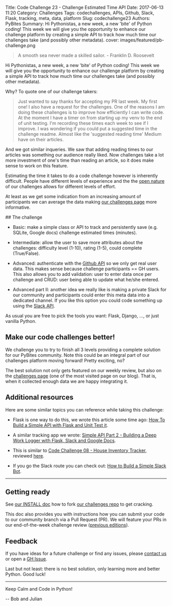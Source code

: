 Title: Code Challenge 23 - Challenge Estimated Time API
Date: 2017-06-13 11:20
Category: Challenges
Tags: codechallenges, APIs, Github, Slack, Flask, tracking, meta, data, platform
Slug: codechallenge23
Authors: PyBites
Summary: Hi Pythonistas, a new week, a new 'bite' of Python coding! This week we will give you the opportunity to enhance our challenge platform by creating a simple API to track how much time our challenges take (and possibly other metadata).
cover: images/featured/pb-challenge.png

> A smooth sea never made a skilled sailor. - Franklin D. Roosevelt

Hi Pythonistas, a new week, a new 'bite' of Python coding! This week we will give you the opportunity to enhance our challenge platform by creating a simple API to track how much time our challenges take (and possibly other metadata).

Why? To quote one of our challenge takers: 

> Just wanted to say thanks for accepting my PR last week. My first one! I also have a request for the challenges. One of the reasons I am doing these challenges is to improve how efficiently I can write code. At the moment I have a timer on from starting up my venv to the end of unit testing. I'm recording these times each week to see if I improve. I was wondering if you could put a suggested time in the challenge readme. Almost like the 'suggested reading time' Medium have on their articles. 

And we got similar inqueries. We saw that adding reading times to our articles was something our audience really liked. Now challenges take a lot more investment of one's time than reading an article, so it does make sense to work on this feature. 

Estimating the time it takes to do a code challenge however is inherently difficult. People have different levels of experience and the the [open nature](https://twitter.com/pybites/status/857520323956289536) of our challenges allows for different levels of effort.

At least as we get some indication from an increasing amount of participants we can average the data making [our challenges page](https://pybit.es/pages/challenges.html) more informative.

## The challenge

* Basic: make a simple class or API to track and persistently save (e.g. SQLite, Google docs) challenge estimated times (minutes). 

* Intermediate: allow the user to save more attributes about the challenges: difficulty level (1-10), rating (1-5), could complete (True/False).

* Advanced: authenticate with the [Github API](https://developer.github.com/v3/) so we only get real user data. This makes sense because challenge participants == GH users. This also allows you to add validation: user to enter data once per challenge and CRUD: user being able to update what he/she entered. 

* Advanced part II: another idea we really like is making a private Slack for our community and participants could enter this meta data into a dedicated channel. If you like this option you could code something up using the [Slack API](https://api.slack.com/).

As usual you are free to pick the tools you want: Flask, Django, ..., or just vanilla Python. 

## Make our code challenges better!

We challenge you to try to finish all 3 levels providing a complete solution for our PyBites community. Note this could be an integral part of our challenges platform moving forward! Pretty exciting, no?

The best solution not only gets featured on our weekly review, but also on the [challenges page](https://pybit.es/pages/challenges.html) (one of the most visited page on our blog). That is, when it collected enough data we are happy integrating it.

## Additional resources

Here are some similar topics you can reference while taking this challenge:

* Flask is one way to do this, we wrote this article some time ago: [How To Build a Simple API with Flask and Unit Test it](https://pybit.es/simple-flask-api.html).

* A similar tracking app we wrote: [Simple API Part 2 - Building a Deep Work Logger with Flask, Slack and Google Docs](https://pybit.es/flask-api-part2.html).

* This is similar to [Code Challenge 08 - House Inventory Tracker](https://pybit.es/codechallenge08.html), reviewed [here](https://pybit.es/codechallenge08_review.html).

* If you go the Slack route you can check out: [How to Build a Simple Slack Bot](https://pybit.es/simple-chatbot.html).

---

## Getting ready

See [our INSTALL doc](https://github.com/pybites/challenges/blob/master/INSTALL.md) how to fork [our challenges repo](https://github.com/pybites/challenges) to get cracking.

This doc also provides you with instructions how you can submit your code to our community branch via a Pull Request (PR). We will feature your PRs in our end-of-the-week challenge review ([previous editions](http://pybit.es/pages/challenges.html)).

## Feedback

If you have ideas for a future challenge or find any issues, please [contact us](http://pybit.es/pages/about.html) or open a [GH Issue](https://github.com/pybites/challenges/issues).

Last but not least: there is no best solution, only learning more and better Python. Good luck!

---

Keep Calm and Code in Python!

-- Bob and Julian

